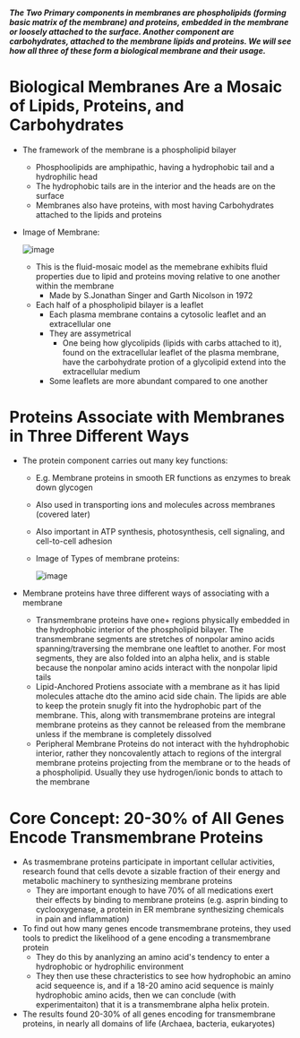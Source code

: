 ##### The Two Primary components in membranes are phospholipids (forming basic matrix of the membrane) and proteins, embedded in the membrane or loosely attached to the surface. Another component are carbohydrates, attached to the membrane lipids and proteins. We will see how all three of these form a biological membrane and their usage.

# Biological Membranes Are a Mosaic of Lipids, Proteins, and Carbohydrates
  - The framework of the membrane is a phospholipid bilayer
    - Phosphoolipids are amphipathic, having a hydrophobic tail and a hydrophilic head
    - The hydrophobic tails are in the interior and the heads are on the surface
    - Membranes also have proteins, with most having Carbohydrates attached to the lipids and proteins
  - Image of Membrane:

    ![image](https://github.com/MCBasterSheet/MCBasterSheet/assets/157453648/347048a7-9a57-421d-8b19-49eb6af48dd6)
    - This is the fluid-mosaic model as the memebrane exhibits fluid properties due to lipid and proteins moving relative to one another within the membrane
      - Made by S.Jonathan Singer and Garth Nicolson in 1972
    - Each half of a phospholipid bilayer is a leaflet
      - Each plasma membrane contains a cytosolic leaflet and an extracellular one
      - They are assymetrical
        - One being how glycolipids (lipids with carbs attached to it), found on the extracellular leaflet of the plasma membrane, have the carbohydrate protion of a glycolipid extend into the extracellular medium
      - Some leaflets are more abundant compared to one another
# Proteins Associate with Membranes in Three Different Ways
  - The protein component carries out many key functions:
    - E.g. Membrane proteins in smooth ER functions as enzymes to break down glycogen
    - Also used in transporting ions and molecules across membranes (covered later)
    - Also important in ATP synthesis, photosynthesis, cell signaling, and cell-to-cell adhesion
    - Image of Types of membrane proteins:
   
       ![image](https://github.com/MCBasterSheet/MCBasterSheet/assets/157453648/bd8b9d04-abb1-4553-b22f-a95844f53400)

  - Membrane proteins have three different ways of associating with a membrane
    - Transmembrane proteins have one+ regions physically embedded in the hydrophobic interior of the phospholipid bilayer. The transmembrane segments are stretches of nonpolar amino acids spanning/traversing the membrane one leaftlet to another. For most segments, they are also folded into an alpha helix, and is stable because the nonpolar amino acids interact with the nonpolar lipid tails
    - Lipid-Anchored Protiens associate with a membrane as it has lipid molecules attache dto the amino acid side chain. The lipids are able to keep the protein snugly fit into the hydrophobic part of the membrane. This, along with transmembrane proteins are integral membrane proteins as they cannot be released from the membrane unless if the membrane is completely dissolved
    - Peripheral Membrane Proteins do not interact with the hyhdrophobic interior, rather they noncovalently attach to regions of the intergral membrane proteins projecting from the membrane or to the heads of a phospholipid. Usually they use hydrogen/ionic bonds to attach to the membrane

# Core Concept: 20-30% of All Genes Encode Transmembrane Proteins
  - As trasmembrane proteins participate in important cellular activities, research found that cells devote a sizable fraction of their energy and metabolic machinery to synthesizing membrane proteins
    - They are important enough to have 70% of all medications exert their effects by binding to membrane proteins (e.g. asprin binding to cyclooxygenase, a protein in ER membrane synthesizing chemicals in pain and inflammation)
  - To find out how many genes encode transmembrane proteins, they used tools to predict the likelihood of a gene encoding a transmembrane protein
    - They do this by ananlyzing an amino acid's tendency to enter a hydrophobic or hydrophilic environment
    - They then use these chracteristics to see how hydrophobic an amino acid sequeence is, and if a 18-20 amino acid sequence is mainly hydrophobic amino acids, then we can conclude (with experimentaiton) that it is a transmembrane alpha helix protein.
  - The results found 20-30% of all genes encoding for transmembrane proteins, in nearly all domains of life (Archaea, bacteria, eukaryotes)
